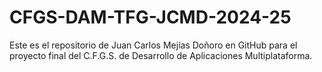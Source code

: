 # CFGS-DAM-TFG-JCMD-2024-25
Este es el repositorio de Juan Carlos Mejías Doñoro en GitHub para el proyecto final del C.F.G.S. de Desarrollo de Aplicaciones Multiplataforma.
